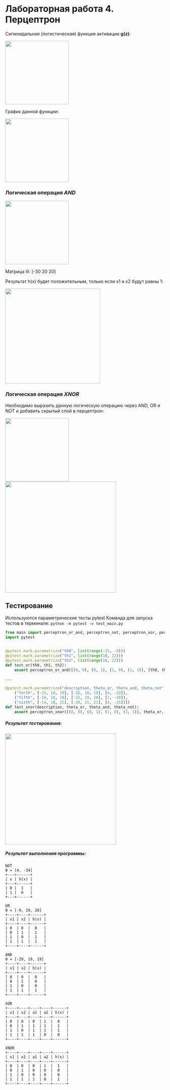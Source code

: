 # Лабораторная работа 4. Перцептрон 

Сигмоидальная (логистическая) функция активации **g(z)**:

<img src = "https://github.com/python-advance/sem6-lr4-Yalkinzsun/blob/master/img/sigmoid_function.png" height = "200" />

График данной функции:

<img src = "https://github.com/python-advance/sem6-lr4-Yalkinzsun/blob/master/img/sigmoid.png" height = "200" />

### Логическая операция *AND*

<img src = "https://github.com/python-advance/sem6-lr4-Yalkinzsun/blob/master/img/and.png" height = "200" />

Матрица Θ: [-30 20 20]

Результат h(x) будет положительным, только если x1 и x2 будут равны 1:

<img src = "https://github.com/python-advance/sem6-lr4-Yalkinzsun/blob/master/img/and2.png" height = "300" />

### Логическая операция *XNOR*

Необходимо выразить данную логическую операцию через AND, OR и NOT и добавить скрытый слой в перцептрон:

<img src = "https://github.com/python-advance/sem6-lr4-Yalkinzsun/blob/master/img/xnor_0.png" height = "200" />

<img src = "https://github.com/python-advance/sem6-lr4-Yalkinzsun/blob/master/img/xnor.png" height = "350" />


## Тестирование

Используются параметрические тесты pytest
Команда для запуска тестов в терминале: `python -m pytest -v test_main.py`

```Python
from main import perceptron_or_and, perceptron_not, perceptron_xor, perceptron_xnor
import pytest


@pytest.mark.parametrize("th0", list(range(-15, -9)))
@pytest.mark.parametrize("th1", list(range(18, 22)))
@pytest.mark.parametrize("th2", list(range(18, 22)))
def test_or(th0, th1, th2):
    assert perceptron_or_and([(0, 0), (0, 1), (1, 0), (1, 1)], [th0, th1, th2]) == [0, 1, 1, 1]

...

@pytest.mark.parametrize("description, theta_or, theta_and, theta_not", [
    ("forth", [-15, 18, 19], [-32, 18, 18], [4, -32]),
    ("fifth", [-10, 18, 18], [-32, 19, 20], [1, -30]),
    ("sixth", [-14, 18, 22], [-30, 21, 21], [4, -25])])
def test_xnor(description, theta_or, theta_and, theta_not):
    assert perceptron_xnor([(0, 0), (0, 1), (1, 0), (1, 1)], theta_or, theta_and, theta_not)[0] == [1, 0, 0, 1]
```

##### Результат тестирования:

<img src = "https://github.com/python-advance/sem6-lr4-Yalkinzsun/blob/master/img/tests.png" height = "350" />

##### Результат выполнения программы:

```
NOT
θ = [4, -34]
+---+------+
| x | h(x) |
+---+------+
| 0 |  1   |
| 1 |  0   |
+---+------+

OR
θ = [-9, 19, 20]
+----+----+------+
| x1 | x2 | h(x) |
+----+----+------+
| 0  | 0  |  0   |
| 0  | 1  |  1   |
| 1  | 0  |  1   |
| 1  | 1  |  1   |
+----+----+------+

AND
θ = [-29, 19, 19]
+----+----+------+
| x1 | x2 | h(x) |
+----+----+------+
| 0  | 0  |  0   |
| 0  | 1  |  0   |
| 1  | 0  |  0   |
| 1  | 1  |  1   |
+----+----+------+

XOR
+----+----+----+----+------+
| x1 | x2 | a1 | a2 | h(x) |
+----+----+----+----+------+
| 0  | 0  | 0  | 1  |  0   |
| 0  | 1  | 1  | 1  |  1   |
| 1  | 0  | 1  | 1  |  1   |
| 1  | 1  | 1  | 0  |  0   |
+----+----+----+----+------+

XNOR
+----+----+----+----+------+
| x1 | x2 | a1 | a2 | h(x) |
+----+----+----+----+------+
| 0  | 0  | 0  | 1  |  1   |
| 0  | 1  | 0  | 0  |  0   |
| 1  | 0  | 0  | 0  |  0   |
| 1  | 1  | 1  | 0  |  1   |
+----+----+----+----+------+
```

